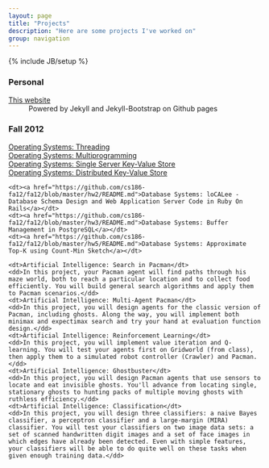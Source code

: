 ```yaml
---
layout: page
title: "Projects"
description: "Here are some projects I've worked on"
group: navigation
---
```

{% include JB/setup %}

<h3>Personal</h3>
<dl class="inline">
	<dt><a href="https://github.com/calling/calling.github.com">This website</a></dt>
	<dd>Powered by Jekyll and Jekyll-Bootstrap on Github pages</dd>
</dl>

<h3>Fall 2012</h3>
<dl class="inline>">
	<dt><a href="http://www-inst.eecs.berkeley.edu/~cs162/fa12/Nachos/phase1.html">Operating Systems: Threading</a></dt>
	<dt><a href="http://www-inst.eecs.berkeley.edu/~cs162/fa12/Nachos/phase2.html">Operating Systems: Multiprogramming</a></dt>
	<dt><a href="http://www-inst.eecs.berkeley.edu/~cs162/fa12/phase3.html">Operating Systems: Single Server Key-Value Store</a></dt>
	<dt><a href="http://www-inst.eecs.berkeley.edu/~cs162/fa12/phase4.html">Operating Systems: Distributed Key-Value Store</a></dt>
	
	<dt><a href="https://github.com/cs186-fa12/fa12/blob/master/hw2/README.md">Database Systems: loCALee - Database Schema Design and Web Application Server Code in Ruby On Rails</a></dt>
	<dt><a href="https://github.com/cs186-fa12/fa12/blob/master/hw3/README.md">Database Systems: Buffer Management in PostgreSQL</a></dt>
	<dt><a href="https://github.com/cs186-fa12/fa12/blob/master/hw5/README.md">Database Systems: Approximate Top-K using Count-Min Sketch</a></dt>

	<dt>Artificial Intelligence: Search in Pacman</dt>
	<dd>In this project, your Pacman agent will find paths through his maze world, both to reach a particular location and to collect food efficiently. You will build general search algorithms and apply them to Pacman scenarios.</dd>
	<dt>Artificial Intelligence: Multi-Agent Pacman</dt>
	<dd>In this project, you will design agents for the classic version of Pacman, including ghosts. Along the way, you will implement both minimax and expectimax search and try your hand at evaluation function design.</dd>
	<dt>Artificial Intelligence: Reinforcement Learning</dt>
	<dd>In this project, you will implement value iteration and Q-learning. You will test your agents first on Gridworld (from class), then apply them to a simulated robot controller (Crawler) and Pacman.</dd>
	<dt>Artificial Intelligence: Ghostbuster</dt>
	<dd>In this project, you will design Pacman agents that use sensors to locate and eat invisible ghosts. You'll advance from locating single, stationary ghosts to hunting packs of multiple moving ghosts with ruthless efficiency.</dd>
	<dt>Artificial Intelligence: Classification</dt>
	<dd>In this project, you will design three classifiers: a naive Bayes classifier, a perceptron classifier and a large-margin (MIRA) classifier. You will test your classifiers on two image data sets: a set of scanned handwritten digit images and a set of face images in which edges have already been detected. Even with simple features, your classifiers will be able to do quite well on these tasks when given enough training data.</dd>
</dl>